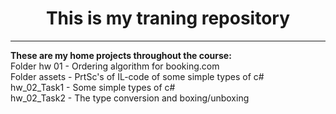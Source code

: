 <h1 align = "center">This is my traning repository</h1>
<hr>
<p align="justify"><b>These are my home projects throughout the course:</b><br>
Folder hw 01 - Ordering algorithm for booking.com<br>         
Folder assets - PrtSc's of IL-code of some simple types of c#<br>
hw_02_Task1 - Some simple types of c#<br>
hw_02_Task2 - The type conversion and boxing/unboxing<br></p>


